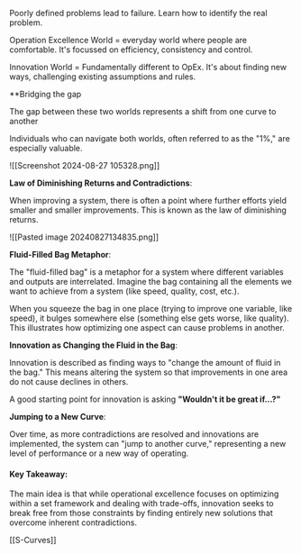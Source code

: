 Poorly defined problems lead to failure. Learn how to identify the real problem.

Operation Excellence World = everyday world where people are comfortable. It's focussed on efficiency, consistency and control. 

Innovation World = Fundamentally different to OpEx. It's about finding new ways, challenging existing assumptions and rules. 

**Bridging the gap

The gap between these two worlds represents a shift from one curve to another

Individuals who can navigate both worlds, often referred to as the "1%," are especially valuable.


![[Screenshot 2024-08-27 105328.png]]


**Law of Diminishing Returns and Contradictions**:

When improving a system, there is often a point where further efforts yield smaller and smaller improvements. This is known as the law of diminishing returns.



![[Pasted image 20240827134835.png]]


**Fluid-Filled Bag Metaphor**:

The "fluid-filled bag" is a metaphor for a system where different variables and outputs are interrelated. Imagine the bag containing all the elements we want to achieve from a system (like speed, quality, cost, etc.).

When you squeeze the bag in one place (trying to improve one variable, like speed), it bulges somewhere else (something else gets worse, like quality). This illustrates how optimizing one aspect can cause problems in another.

**Innovation as Changing the Fluid in the Bag**:

Innovation is described as finding ways to "change the amount of fluid in the bag." This means altering the system so that improvements in one area do not cause declines in others.

A good starting point for innovation is asking **"Wouldn't it be great if...?"**

**Jumping to a New Curve**:

Over time, as more contradictions are resolved and innovations are implemented, the system can "jump to another curve," representing a new level of performance or a new way of operating.

#### **Key Takeaway**:

The main idea is that while operational excellence focuses on optimizing within a set framework and dealing with trade-offs, innovation seeks to break free from those constraints by finding entirely new solutions that overcome inherent contradictions.

[[S-Curves]]
